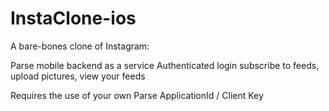 # InstaClone-ios

A bare-bones clone of Instagram:

Parse mobile backend as a service
Authenticated login
subscribe to feeds, upload pictures, view your feeds

Requires the use of your own Parse ApplicationId / Client Key

